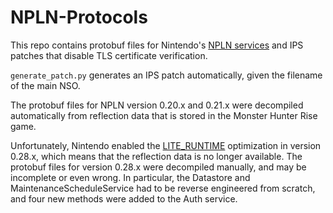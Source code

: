# NPLN-Protocols
This repo contains protobuf files for Nintendo's [NPLN services](https://github.com/kinnay/NPLN-Protocols/wiki) and IPS patches that disable TLS certificate verification.

`generate_patch.py` generates an IPS patch automatically, given the filename of the main NSO.

The protobuf files for NPLN version 0.20.x and 0.21.x were decompiled automatically from reflection data that is stored in the Monster Hunter Rise game.

Unfortunately, Nintendo enabled the [LITE_RUNTIME](https://developers.google.com/protocol-buffers/docs/proto#options) optimization in version 0.28.x, which means that the reflection data is no longer available. The protobuf files for version 0.28.x were decompiled manually, and may be incomplete or even wrong. In particular, the Datastore and MaintenanceScheduleService had to be reverse engineered from scratch, and four new methods were added to the Auth service.
